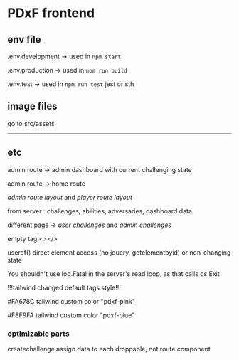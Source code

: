 # PDxF frontend

## env file

.env.development -> used in `npm start`

.env.production -> used in `npm run build`

.env.test -> used in `npm run test` jest or sth

## image files

go to src/assets

---

## etc

admin route -> admin dashboard with current challenging state

admin route -> home route

_admin route layout_ and _player route layout_

from server : challenges, abilities, adversaries, dashboard data

different page -> _user challenges_ and _admin challenges_

empty tag <></>

useref() direct element access (no jquery, getelementbyid) or non-changing state

You shouldn't use log.Fatal in the server's read loop, as that calls os.Exit

!!!tailwind changed default tags style!!!

#FA678C tailwind custom color "pdxf-pink"

#F8F9FA tailwind custom color "pdxf-blue"

### optimizable parts

createchallenge assign data to each droppable, not route component

